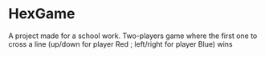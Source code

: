 # HexGame
A project made for a school work. Two-players game where the first one to cross a line (up/down for player Red ; left/right for player Blue) wins
